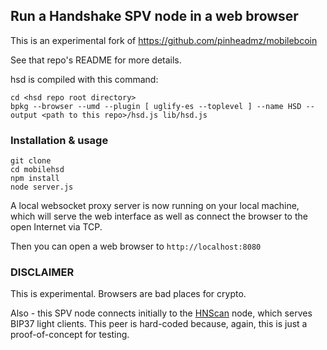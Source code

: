 ## Run a Handshake SPV node in a web browser

This is an experimental fork of https://github.com/pinheadmz/mobilebcoin

See that repo's README for more details.

hsd is compiled with this command:

```
cd <hsd repo root directory>
bpkg --browser --umd --plugin [ uglify-es --toplevel ] --name HSD --output <path to this repo>/hsd.js lib/hsd.js
```

### Installation & usage

```
git clone
cd mobilehsd
npm install
node server.js
```

A local websocket proxy server is now running on your local machine, which will serve the web interface as well as connect the browser to the open Internet via TCP.

Then you can open a web browser to `http://localhost:8080`

### DISCLAIMER

This is experimental. Browsers are bad places for crypto.

Also - this SPV node connects initially to the [HNScan](https://hnscan.com/status) node, which serves BIP37 light clients.
This peer is hard-coded because, again, this is just a proof-of-concept for testing.
